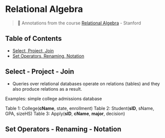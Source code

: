 # Relational Algebra
> :dvd: Annotations from the course [Relational Algebra](https://lagunita.stanford.edu/courses/DB/RA/SelfPaced/info) - Stanford

## Table of Contents
- [Select, Project, Join](#select-project-join)
- [Set Operators, Renaming, Notation](#set-operators-renaming-notation)

## Select - Project - Join
- Queries over relational databases operate on relations (tables) and they also produce relations as a result.

Examples: simple college admissions database

Table 1: College(**cName**, state, enrollment)
Table 2: Student(**sID**, sName, GPA, sizeHS)
Table 3: Apply(**sID**, **cName**, **major**, decision)

## Set Operators - Renaming - Notation
